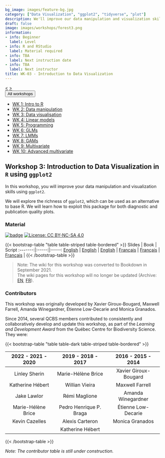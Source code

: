 ```yaml
---
bg_image: images/feature-bg.jpg
category: ["Data Visualization", "ggplot2", "tidyverse", "plot"]
description: We'll improve our data manipulation and visualization skills in R!
draft: false
image: images/workshops/forest3.png
information:
- info: Beginner
  label: Level
- info: R and RStudio
  label: Material required
- info: TBA
  label: Next instruction date
- info: TBA
  label: Next instructor
title: WK-03 - Introduction to Data Visualization
---
```

<div class="btn-group" role="group" aria-label="...">
  <a href="https://r.qcbs.ca/workshops/r-workshop-02/" button type="button" class="btn btn-default"><</button></a>
  <a href="https://r.qcbs.ca/workshops/r-workshop-04/"button type="button" class="btn btn-default">></button></a>

  <div class="btn-group" role="group">
    <button type="button" class="btn btn-default dropdown-toggle" data-toggle="dropdown" aria-haspopup="true" aria-expanded="false">
      All workshops
      <span class="caret"></span>
    </button>
    <ul class="dropdown-menu">
      <li><a href="https://r.qcbs.ca/workshops/r-workshop-01/">WK 1: Intro to R</a></li>
      <li><a href="https://r.qcbs.ca/workshops/r-workshop-02/">WK 2: Data manipulation</a></li>
      <li><a href="https://r.qcbs.ca/workshops/r-workshop-03/">WK 3: Data visualisation</a></li>
      <li><a href="https://r.qcbs.ca/workshops/r-workshop-04/">WK 4: Linear models</a></li>
      <li><a href="https://r.qcbs.ca/workshops/r-workshop-05/">WK 5: Programming</a></li>
      <li><a href="https://r.qcbs.ca/workshops/r-workshop-06/">WK 6: GLMs</a></li>
      <li><a href="https://r.qcbs.ca/workshops/r-workshop-07/">WK 7: LMMs</a></li>
      <li><a href="https://r.qcbs.ca/workshops/r-workshop-08/">WK 8: GAMs</a></li>
      <li><a href="https://r.qcbs.ca/workshops/r-workshop-09/">WK 9: Multivariate</a></li>
      <li><a href="https://r.qcbs.ca/workshops/r-workshop-10/">WK 10: Advanced multivariate</a></li>
    </ul>
  </div>
</div>

## Workshop 3: Introduction to Data Visualization in `R` using `ggplot2`

In this workshop, you will improve your data manipulation and visualization skills using `ggplot2`.

We will explore the richness of `ggplot2`, which can be used as an alternative to base R. We will learn how to exploit this package for both diagnostic and publication quality plots.

### Material

[![badge](https://img.shields.io/static/v1?style=flat&label=Workshop&message=03&color=blue&logo=github)](https://github.com/QCBSRworkshops/workshop03) [![License: CC BY-NC-SA 4.0](https://img.shields.io/badge/License-CC%20BY--NC--SA%204.0-orange.svg)](https://creativecommons.org/licenses/by-nc-sa/4.0/)

{{< bootstrap-table "table table-striped table-bordered" >}}
 Slides | Book | Script 
:-------:|:-----:|:-----:
<a href="https://r.qcbs.ca/workshop03/pres-en/workshop03-pres-en.html" button type="button" class="btn btn-default">English</button></a> | <a href="https://r.qcbs.ca/workshop03/book-en/index.html" button type="button" class="btn btn-default">English</button></a> | <a href="https://r.qcbs.ca/workshop03/book-en/workshop03-script-en.R" button type="button" class="btn btn-default">English</button></a> |
<a href="https://r.qcbs.ca/workshop03/pres-fr/workshop03-pres-fr.html" button type="button" class="btn btn-default">Français</button></a> | <a href="https://r.qcbs.ca/workshop03/book-fr/index.html" button type="button" class="btn btn-default">Français</button></a> | <a href="https://r.qcbs.ca/workshop03/book-fr/workshop03-script-fr.R" button type="button" class="btn btn-default">Français</button></a> |
{{< /bootstrap-table >}}


> Note: The wiki for this workshop was converted to Bookdown in September 2021. <br>
> The wiki pages for this workshop will no longer be updated (Archive: [EN](https://wiki.qcbs.ca/r_workshop3), [FR](https://wiki.qcbs.ca/r_atelier3)).


### Contributors

This workshop was originally developed by Xavier Giroux-Bougard, Maxwell Farrell, Amanda Winegardner, Étienne Low-Decarie and Monica Granados.

Since 2014, several QCBS members contributed to consistently and collaboratively develop and update this workshop, as part of the *Learning and Development Award* from the Québec Centre for Biodiversity Science. They were:

{{< bootstrap-table "table table-dark table-striped table-bordered" >}}

|      2022 - 2021 - 2020     |      2019 - 2018 - 2017     |      2016 - 2015 - 2014      |
|:---------------------------:|:---------------------------:|:----------------------------:|
| Linley Sherin  | Marie-Hélène Brice | Xavier Giroux-Bougard |
| Katherine Hébert  | Willian Vieira  | Maxwell Farrell |
| Jake Lawlor  |  Rémi Maglione | Amanda Winegardner |
| Marie-Hélène Brice  | Pedro Henrique P. Braga | Étienne Low-Decarie |
| Kevin Cazelles  | Alexis Carteron | Monica Granados |
|   | Katherine Hébert |  |

{{< /bootstrap-table >}}

*Note: The contributor table is still under construction.*
